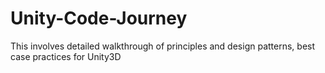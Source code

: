# Unity-Code-Journey
This involves detailed walkthrough of principles and design patterns, best case practices for Unity3D
